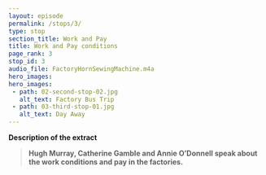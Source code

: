 ```yaml
---
layout: episode
permalink: /stops/3/
type: stop
section_title: Work and Pay
title: Work and Pay conditions
page_rank: 3
stop_id: 3
audio_file: FactoryHornSewingMachine.m4a
hero_images:
hero_images:
 - path: 02-second-stop-02.jpg
   alt_text: Factory Bus Trip
 - path: 03-third-stop-01.jpg
   alt_text: Day Away
---
```


<b>Description of the extract<b>

> Hugh Murray, Catherine Gamble and Annie O’Donnell speak about the work conditions and pay in the factories. 